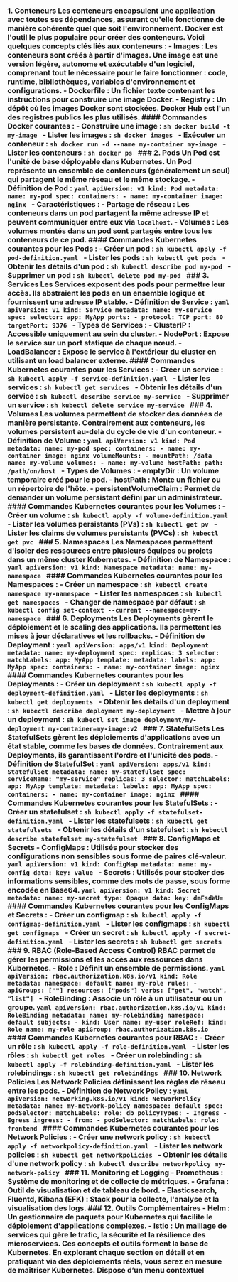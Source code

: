 ### 1. Conteneurs Les conteneurs encapsulent une application avec toutes ses dépendances, assurant qu'elle fonctionne de manière cohérente quel que soit l'environnement. Docker est l'outil le plus populaire pour créer des conteneurs. Voici quelques concepts clés liés aux conteneurs : - **Images** : Les conteneurs sont créés à partir d'images. Une image est une version légère, autonome et exécutable d'un logiciel, comprenant tout le nécessaire pour le faire fonctionner : code, runtime, bibliothèques, variables d'environnement et configurations. - **Dockerfile** : Un fichier texte contenant les instructions pour construire une image Docker. - **Registry** : Un dépôt où les images Docker sont stockées. Docker Hub est l'un des registres publics les plus utilisés. #### Commandes Docker courantes : - Construire une image : ```sh docker build -t my-image ``` - Lister les images : ```sh docker images ``` - Exécuter un conteneur : ```sh docker run -d --name my-container my-image ``` - Lister les conteneurs : ```sh docker ps ``` ### 2. Pods Un Pod est l'unité de base déployable dans Kubernetes. Un Pod représente un ensemble de conteneurs (généralement un seul) qui partagent le même réseau et le même stockage. - **Définition de Pod** : ```yaml apiVersion: v1 kind: Pod metadata: name: my-pod spec: containers: - name: my-container image: nginx ``` - **Caractéristiques** : - **Partage de réseau** : Les conteneurs dans un pod partagent la même adresse IP et peuvent communiquer entre eux via `localhost`. - **Volumes** : Les volumes montés dans un pod sont partagés entre tous les conteneurs de ce pod. #### Commandes Kubernetes courantes pour les Pods : - Créer un pod : ```sh kubectl apply -f pod-definition.yaml ``` - Lister les pods : ```sh kubectl get pods ``` - Obtenir les détails d'un pod : ```sh kubectl describe pod my-pod ``` - Supprimer un pod : ```sh kubectl delete pod my-pod ``` ### 3. Services Les Services exposent des pods pour permettre leur accès. Ils abstraient les pods en un ensemble logique et fournissent une adresse IP stable. - **Définition de Service** : ```yaml apiVersion: v1 kind: Service metadata: name: my-service spec: selector: app: MyApp ports: - protocol: TCP port: 80 targetPort: 9376 ``` - **Types de Services** : - **ClusterIP** : Accessible uniquement au sein du cluster. - **NodePort** : Expose le service sur un port statique de chaque nœud. - **LoadBalancer** : Expose le service à l'extérieur du cluster en utilisant un load balancer externe. #### Commandes Kubernetes courantes pour les Services : - Créer un service : ```sh kubectl apply -f service-definition.yaml ``` - Lister les services : ```sh kubectl get services ``` - Obtenir les détails d'un service : ```sh kubectl describe service my-service ``` - Supprimer un service : ```sh kubectl delete service my-service ``` ### 4. Volumes Les volumes permettent de stocker des données de manière persistante. Contrairement aux conteneurs, les volumes persistent au-delà du cycle de vie d'un conteneur. - **Définition de Volume** : ```yaml apiVersion: v1 kind: Pod metadata: name: my-pod spec: containers: - name: my-container image: nginx volumeMounts: - mountPath: /data name: my-volume volumes: - name: my-volume hostPath: path: /path/on/host ``` - **Types de Volumes** : - **emptyDir** : Un volume temporaire créé pour le pod. - **hostPath** : Monte un fichier ou un répertoire de l'hôte. - **persistentVolumeClaim** : Permet de demander un volume persistant défini par un administrateur. #### Commandes Kubernetes courantes pour les Volumes : - Créer un volume : ```sh kubectl apply -f volume-definition.yaml ``` - Lister les volumes persistants (PVs) : ```sh kubectl get pv ``` - Lister les claims de volumes persistants (PVCs) : ```sh kubectl get pvc ``` ### 5. Namespaces Les Namespaces permettent d'isoler des ressources entre plusieurs équipes ou projets dans un même cluster Kubernetes. - **Définition de Namespace** : ```yaml apiVersion: v1 kind: Namespace metadata: name: my-namespace ``` #### Commandes Kubernetes courantes pour les Namespaces : - Créer un namespace : ```sh kubectl create namespace my-namespace ``` - Lister les namespaces : ```sh kubectl get namespaces ``` - Changer de namespace par défaut : ```sh kubectl config set-context --current --namespace=my-namespace ``` ### 6. Deployments Les Deployments gèrent le déploiement et le scaling des applications. Ils permettent les mises à jour déclaratives et les rollbacks. - **Définition de Deployment** : ```yaml apiVersion: apps/v1 kind: Deployment metadata: name: my-deployment spec: replicas: 3 selector: matchLabels: app: MyApp template: metadata: labels: app: MyApp spec: containers: - name: my-container image: nginx ``` #### Commandes Kubernetes courantes pour les Deployments : - Créer un deployment : ```sh kubectl apply -f deployment-definition.yaml ``` - Lister les deployments : ```sh kubectl get deployments ``` - Obtenir les détails d'un deployment : ```sh kubectl describe deployment my-deployment ``` - Mettre à jour un deployment : ```sh kubectl set image deployment/my-deployment my-container=my-image:v2 ``` ### 7. StatefulSets Les StatefulSets gèrent les déploiements d'applications avec un état stable, comme les bases de données. Contrairement aux Deployments, ils garantissent l'ordre et l'unicité des pods. - **Définition de StatefulSet** : ```yaml apiVersion: apps/v1 kind: StatefulSet metadata: name: my-statefulset spec: serviceName: "my-service" replicas: 3 selector: matchLabels: app: MyApp template: metadata: labels: app: MyApp spec: containers: - name: my-container image: nginx ``` #### Commandes Kubernetes courantes pour les StatefulSets : - Créer un statefulset : ```sh kubectl apply -f statefulset-definition.yaml ``` - Lister les statefulsets : ```sh kubectl get statefulsets ``` - Obtenir les détails d'un statefulset : ```sh kubectl describe statefulset my-statefulset ``` ### 8. ConfigMaps et Secrets - **ConfigMaps** : Utilisés pour stocker des configurations non sensibles sous forme de paires clé-valeur. ```yaml apiVersion: v1 kind: ConfigMap metadata: name: my-config data: key: value ``` - **Secrets** : Utilisés pour stocker des informations sensibles, comme des mots de passe, sous forme encodée en Base64. ```yaml apiVersion: v1 kind: Secret metadata: name: my-secret type: Opaque data: key: dmFsdWU= ``` #### Commandes Kubernetes courantes pour les ConfigMaps et Secrets : - Créer un configmap : ```sh kubectl apply -f configmap-definition.yaml ``` - Lister les configmaps : ```sh kubectl get configmaps ``` - Créer un secret : ```sh kubectl apply -f secret-definition.yaml ``` - Lister les secrets : ```sh kubectl get secrets ``` ### 9. RBAC (Role-Based Access Control) RBAC permet de gérer les permissions et les accès aux ressources dans Kubernetes. - **Role** : Définit un ensemble de permissions. ```yaml apiVersion: rbac.authorization.k8s.io/v1 kind: Role metadata: namespace: default name: my-role rules: - apiGroups: [""] resources: ["pods"] verbs: ["get", "watch", "list"] ``` - **RoleBinding** : Associe un rôle à un utilisateur ou un groupe. ```yaml apiVersion: rbac.authorization.k8s.io/v1 kind: RoleBinding metadata: name: my-rolebinding namespace: default subjects: - kind: User name: my-user roleRef: kind: Role name: my-role apiGroup: rbac.authorization.k8s.io ``` #### Commandes Kubernetes courantes pour RBAC : - Créer un rôle : ```sh kubectl apply -f role-definition.yaml ``` - Lister les rôles : ```sh kubectl get roles ``` - Créer un rolebinding : ```sh kubectl apply -f rolebinding-definition.yaml ``` - Lister les rolebindings : ```sh kubectl get rolebindings ``` ### 10. Network Policies Les Network Policies définissent les règles de réseau entre les pods. - **Définition de Network Policy** : ```yaml apiVersion: networking.k8s.io/v1 kind: NetworkPolicy metadata: name: my-network-policy namespace: default spec: podSelector: matchLabels: role: db policyTypes: - Ingress - Egress ingress: - from: - podSelector: matchLabels: role: frontend ``` #### Commandes Kubernetes courantes pour les Network Policies : - Créer une network policy : ```sh kubectl apply -f networkpolicy-definition.yaml ``` - Lister les network policies : ```sh kubectl get networkpolicies ``` - Obtenir les détails d'une network policy : ```sh kubectl describe networkpolicy my-network-policy ``` ### 11. Monitoring et Logging - **Prometheus** : Système de monitoring et de collecte de métriques. - **Grafana** : Outil de visualisation et de tableau de bord. - **Elasticsearch, Fluentd, Kibana (EFK)** : Stack pour la collecte, l'analyse et la visualisation des logs. ### 12. Outils Complémentaires - **Helm** : Un gestionnaire de paquets pour Kubernetes qui facilite le déploiement d'applications complexes. - **Istio** : Un maillage de services qui gère le trafic, la sécurité et la résilience des microservices. Ces concepts et outils forment la base de Kubernetes. En explorant chaque section en détail et en pratiquant via des déploiements réels, vous serez en mesure de maîtriser Kubernetes. Dispose d’un menu contextuel
